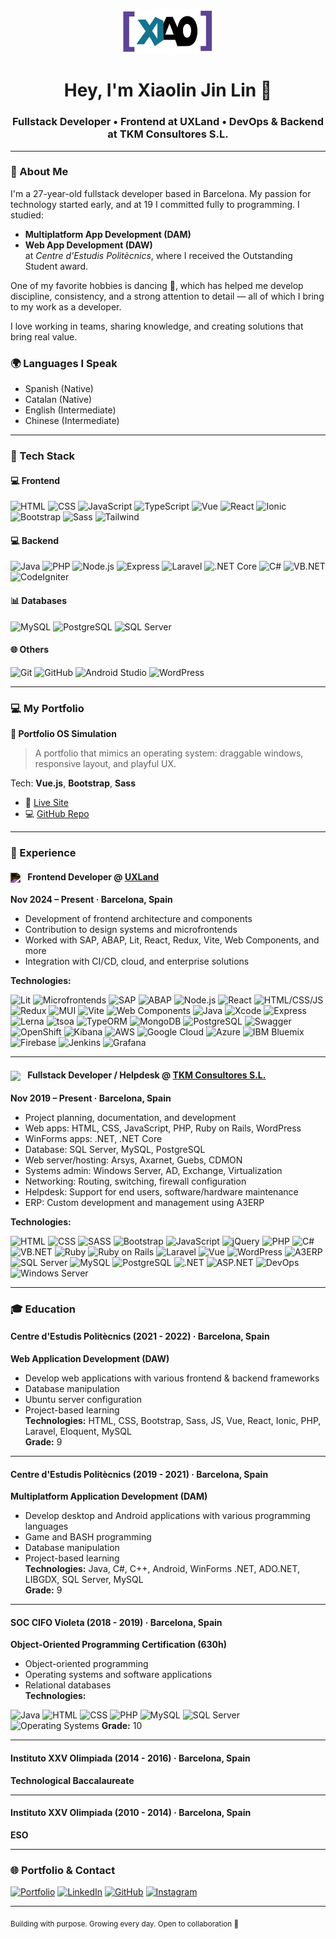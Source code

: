 <p align="center">
  <img src="xiao.png" width="150" alt="Xiaolin Jin Lin avatar" />
</p>

<h1 align="center">Hey, I'm Xiaolin Jin Lin 👋</h1>
<h3 align="center">Fullstack Developer • Frontend at UXLand • DevOps & Backend at TKM Consultores S.L.</h3>

---

### 👤 About Me

I'm a 27-year-old fullstack developer based in Barcelona. My passion for technology started early, and at 19 I committed fully to programming. I studied:

- **Multiplatform App Development (DAM)**
- **Web App Development (DAW)**  
  at *Centre d'Estudis Politècnics*, where I received the Outstanding Student award.

One of my favorite hobbies is dancing 🕺, which has helped me develop discipline, consistency, and a strong attention to detail — all of which I bring to my work as a developer.

I love working in teams, sharing knowledge, and creating solutions that bring real value.

### 🌍 Languages I Speak
- Spanish (Native)
- Catalan (Native)
- English (Intermediate)
- Chinese (Intermediate)

---

### 🚀 Tech Stack

#### 💻 Frontend
![HTML](https://img.shields.io/badge/-HTML5-E34F26?logo=html5&logoColor=fff)
![CSS](https://img.shields.io/badge/-CSS3-1572B6?logo=css3&logoColor=fff)
![JavaScript](https://img.shields.io/badge/-JavaScript-F7DF1E?logo=javascript&logoColor=000)
![TypeScript](https://img.shields.io/badge/-TypeScript-3178C6?logo=typescript&logoColor=fff)
![Vue](https://img.shields.io/badge/-Vue-4FC08D?logo=vue.js&logoColor=fff)
![React](https://img.shields.io/badge/-React-61DAFB?logo=react&logoColor=000)
![Ionic](https://img.shields.io/badge/-Ionic-3880FF?logo=ionic&logoColor=fff)
![Bootstrap](https://img.shields.io/badge/-Bootstrap-7952B3?logo=bootstrap&logoColor=fff)
![Sass](https://img.shields.io/badge/-Sass-CC6699?logo=sass&logoColor=fff)
![Tailwind](https://img.shields.io/badge/-TailwindCSS-38B2AC?logo=tailwind-css&logoColor=fff)

#### 💻 Backend
![Java](https://img.shields.io/badge/-Java-007396?logo=java&logoColor=fff)
![PHP](https://img.shields.io/badge/-PHP-777BB4?logo=php&logoColor=fff)
![Node.js](https://img.shields.io/badge/-Node.js-339933?logo=node.js&logoColor=fff)
![Express](https://img.shields.io/badge/-Express-000000?logo=express&logoColor=fff)
![Laravel](https://img.shields.io/badge/-Laravel-FF2D20?logo=laravel&logoColor=fff)
![.NET Core](https://img.shields.io/badge/-.NET-512BD4?logo=dotnet&logoColor=fff)
![C#](https://img.shields.io/badge/-C%23-239120?logo=c-sharp&logoColor=fff)
![VB.NET](https://img.shields.io/badge/-VB.NET-512BD4?logo=.net&logoColor=fff)
![CodeIgniter](https://img.shields.io/badge/-CodeIgniter-EF4223?logo=codeigniter&logoColor=fff)

#### 📊 Databases
![MySQL](https://img.shields.io/badge/-MySQL-4479A1?logo=mysql&logoColor=fff)
![PostgreSQL](https://img.shields.io/badge/-PostgreSQL-336791?logo=postgresql&logoColor=fff)
![SQL Server](https://img.shields.io/badge/-SQL%20Server-CC2927?logo=microsoft-sql-server&logoColor=fff)

#### 🌐 Others
![Git](https://img.shields.io/badge/-Git-F05032?logo=git&logoColor=fff)
![GitHub](https://img.shields.io/badge/-GitHub-181717?logo=github&logoColor=fff)
![Android Studio](https://img.shields.io/badge/-Android%20Studio-3DDC84?logo=android-studio&logoColor=fff)
![WordPress](https://img.shields.io/badge/-WordPress-21759B?logo=wordpress&logoColor=fff)

---

### 💻 My Portfolio

**📄 Portfolio OS Simulation**
> A portfolio that mimics an operating system: draggable windows, responsive layout, and playful UX.

Tech: **Vue.js**, **Bootstrap**, **Sass**

- 🔗 [Live Site](https://xiaojl.dev/)
- 💻 [GitHub Repo](https://github.com/x140l1n)

---

### 💼 Experience

#### <img src="https://uxland.es/images/logos_black/uxland_black.svg" width="100" style="vertical-align: middle; margin-right: 8px; filter: invert(1);" /> Frontend Developer @ [UXLand](https://www.uxland.es)
**Nov 2024 – Present · Barcelona, Spain**
- Development of frontend architecture and components
- Contribution to design systems and microfrontends
- Worked with SAP, ABAP, Lit, React, Redux, Vite, Web Components, and more
- Integration with CI/CD, cloud, and enterprise solutions

**Technologies:**

![Lit](https://img.shields.io/badge/-Lit-324FFF?logo=webcomponents.org&logoColor=fff)
![Microfrontends](https://img.shields.io/badge/-Microfrontends-000?style=flat&logo=webcomponents.org&logoColor=fff)
![SAP](https://img.shields.io/badge/-SAP-0FAAFF?logo=sap&logoColor=fff)
![ABAP](https://img.shields.io/badge/-ABAP-009999?style=flat)
![Node.js](https://img.shields.io/badge/-Node.js-339933?logo=node.js&logoColor=fff)
![React](https://img.shields.io/badge/-React-61DAFB?logo=react&logoColor=000)
![HTML/CSS/JS](https://img.shields.io/badge/-HTML/CSS/JS-F7DF1E?logo=javascript&logoColor=000)
![Redux](https://img.shields.io/badge/-Redux-764ABC?logo=redux&logoColor=fff)
![MUI](https://img.shields.io/badge/-MUI-007FFF?logo=mui&logoColor=fff)
![Vite](https://img.shields.io/badge/-Vite-646CFF?logo=vite&logoColor=fff)
![Web Components](https://img.shields.io/badge/-Web%20Components-29ABE2?style=flat)
![Java](https://img.shields.io/badge/-Java-007396?logo=java&logoColor=fff)
![Xcode](https://img.shields.io/badge/-Xcode-147EFB?logo=xcode&logoColor=fff)
![Express](https://img.shields.io/badge/-Express-000000?logo=express&logoColor=fff)
![Lerna](https://img.shields.io/badge/-Lerna-3E3E3E?style=flat)
![tsoa](https://img.shields.io/badge/-tsoa-blue?style=flat)
![TypeORM](https://img.shields.io/badge/-TypeORM-CB3837?style=flat)
![MongoDB](https://img.shields.io/badge/-MongoDB-47A248?logo=mongodb&logoColor=fff)
![PostgreSQL](https://img.shields.io/badge/-PostgreSQL-336791?logo=postgresql&logoColor=fff)
![Swagger](https://img.shields.io/badge/-Swagger-85EA2D?logo=swagger&logoColor=000)
![OpenShift](https://img.shields.io/badge/-OpenShift-E00?logo=red-hat-open-shift&logoColor=fff)
![Kibana](https://img.shields.io/badge/-Kibana-005571?logo=elastic&logoColor=fff)
![AWS](https://img.shields.io/badge/-AWS-232F3E?logo=amazon-aws&logoColor=fff)
![Google Cloud](https://img.shields.io/badge/-Google%20Cloud-4285F4?logo=google-cloud&logoColor=fff)
![Azure](https://img.shields.io/badge/-Azure-0078D4?logo=microsoft-azure&logoColor=fff)
![IBM Bluemix](https://img.shields.io/badge/-Bluemix-1F70C1?logo=ibm&logoColor=fff)
![Firebase](https://img.shields.io/badge/-Firebase-FFCA28?logo=firebase&logoColor=000)
![Jenkins](https://img.shields.io/badge/-Jenkins-D24939?logo=jenkins&logoColor=fff)
![Grafana](https://img.shields.io/badge/-Grafana-F46800?logo=grafana&logoColor=fff)

---

#### <img src="https://www.tkmservicios.com/wp-content/uploads/2022/01/cropped-logoTKM.png" width="100" style="vertical-align: middle; margin-right: 8px;" /> Fullstack Developer / Helpdesk @ [TKM Consultores S.L.](https://www.tkmservicios.com)
**Nov 2019 – Present · Barcelona, Spain**
- Project planning, documentation, and development
- Web apps: HTML, CSS, JavaScript, PHP, Ruby on Rails, WordPress
- WinForms apps: .NET, .NET Core
- Database: SQL Server, MySQL, PostgreSQL
- Web server/hosting: Arsys, Axarnet, Guebs, CDMON
- Systems admin: Windows Server, AD, Exchange, Virtualization
- Networking: Routing, switching, firewall configuration
- Helpdesk: Support for end users, software/hardware maintenance
- ERP: Custom development and management using A3ERP

**Technologies:**

![HTML](https://img.shields.io/badge/-HTML5-E34F26?logo=html5&logoColor=fff)
![CSS](https://img.shields.io/badge/-CSS3-1572B6?logo=css3&logoColor=fff)
![SASS](https://img.shields.io/badge/-SASS-CC6699?logo=sass&logoColor=fff)
![Bootstrap](https://img.shields.io/badge/-Bootstrap-7952B3?logo=bootstrap&logoColor=fff)
![JavaScript](https://img.shields.io/badge/-JavaScript-F7DF1E?logo=javascript&logoColor=000)
![jQuery](https://img.shields.io/badge/-jQuery-0769AD?logo=jquery&logoColor=fff)
![PHP](https://img.shields.io/badge/-PHP-777BB4?logo=php&logoColor=fff)
![C#](https://img.shields.io/badge/-C%23-239120?logo=c-sharp&logoColor=fff)
![VB.NET](https://img.shields.io/badge/-VB.NET-512BD4?logo=.net&logoColor=fff)
![Ruby](https://img.shields.io/badge/-Ruby-CC342D?logo=ruby&logoColor=fff)
![Ruby on Rails](https://img.shields.io/badge/-Rails-CC0000?logo=rubyonrails&logoColor=fff)
![Laravel](https://img.shields.io/badge/-Laravel-FF2D20?logo=laravel&logoColor=fff)
![Vue](https://img.shields.io/badge/-Vue-4FC08D?logo=vue.js&logoColor=fff)
![WordPress](https://img.shields.io/badge/-WordPress-21759B?logo=wordpress&logoColor=fff)
![A3ERP](https://img.shields.io/badge/-A3ERP-blue?style=flat)
![SQL Server](https://img.shields.io/badge/-SQL%20Server-CC2927?logo=microsoft-sql-server&logoColor=fff)
![MySQL](https://img.shields.io/badge/-MySQL-4479A1?logo=mysql&logoColor=fff)
![PostgreSQL](https://img.shields.io/badge/-PostgreSQL-336791?logo=postgresql&logoColor=fff)
![.NET](https://img.shields.io/badge/-.NET-512BD4?logo=dotnet&logoColor=fff)
![ASP.NET](https://img.shields.io/badge/-ASP.NET-5C2D91?logo=dotnet&logoColor=fff)
![DevOps](https://img.shields.io/badge/-DevOps-000000?logo=azuredevops&logoColor=fff)
![Windows Server](https://img.shields.io/badge/-Windows%20Server-0078D6?logo=windows&logoColor=fff)

---

### 🎓 Education

#### Centre d'Estudis Politècnics (2021 - 2022) · Barcelona, Spain
**Web Application Development (DAW)**  
- Develop web applications with various frontend & backend frameworks  
- Database manipulation  
- Ubuntu server configuration  
- Project-based learning  
**Technologies:** HTML, CSS, Bootstrap, Sass, JS, Vue, React, Ionic, PHP, Laravel, Eloquent, MySQL  
**Grade:** 9

---

#### Centre d'Estudis Politècnics (2019 - 2021) · Barcelona, Spain
**Multiplatform Application Development (DAM)**  
- Develop desktop and Android applications with various programming languages  
- Game and BASH programming  
- Database manipulation  
- Project-based learning  
**Technologies:** Java, C#, C++, Android, WinForms .NET, ADO.NET, LIBGDX, SQL Server, MySQL  
**Grade:** 9

---

#### SOC CIFO Violeta (2018 - 2019) · Barcelona, Spain
**Object-Oriented Programming Certification (630h)**  
- Object-oriented programming  
- Operating systems and software applications  
- Relational databases  
**Technologies:**

![Java](https://img.shields.io/badge/-Java-007396?logo=java&logoColor=fff)
![HTML](https://img.shields.io/badge/-HTML5-E34F26?logo=html5&logoColor=fff)
![CSS](https://img.shields.io/badge/-CSS3-1572B6?logo=css3&logoColor=fff)
![PHP](https://img.shields.io/badge/-PHP-777BB4?logo=php&logoColor=fff)
![MySQL](https://img.shields.io/badge/-MySQL-4479A1?logo=mysql&logoColor=fff)
![SQL Server](https://img.shields.io/badge/-SQL%20Server-CC2927?logo=microsoft-sql-server&logoColor=fff)
![Operating Systems](https://img.shields.io/badge/-Operating%20Systems-555?style=flat)
**Grade:** 10

---

#### Instituto XXV Olimpiada (2014 - 2016) · Barcelona, Spain
**Technological Baccalaureate**

---

#### Instituto XXV Olimpiada (2010 - 2014) · Barcelona, Spain
**ESO**

---

### 🌐 Portfolio & Contact

[![Portfolio](https://img.shields.io/badge/-xiaojl.dev-000000?logo=vercel&logoColor=white)](https://xiaojl.dev)
[![LinkedIn](https://img.shields.io/badge/-Xiaolin%20Jin%20Lin-0077B5?logo=linkedin&logoColor=fff)](https://www.linkedin.com/in/xiaolin-jin-lin-017287173/)
[![GitHub](https://img.shields.io/badge/-x140l1n-181717?logo=github&logoColor=fff)](https://github.com/x140l1n)
[![Instagram](https://img.shields.io/badge/-@_xiao_97_-E4405F?logo=instagram&logoColor=fff)](https://www.instagram.com/_xiao_97_/)

---

<sub>Building with purpose. Growing every day. Open to collaboration 🚀</sub>
